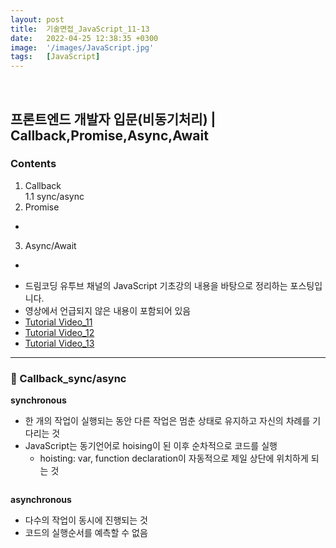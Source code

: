 ```yaml
---
layout: post
title:  기술면접_JavaScript_11-13
date:   2022-04-25 12:38:35 +0300
image:  '/images/JavaScript.jpg'
tags:   [JavaScript]
---
```

<br/>

## 프론트엔드 개발자 입문(비동기처리) | Callback,Promise,Async,Await<br/>

### Contents <br/>
1. Callback<br/>
  1.1 sync/async<br/>
2. Promise<br/>
  -
3. Async/Await<br/>
  -

* 드림코딩 유투브 채널의 JavaScript 기초강의 내용을 바탕으로 정리하는 포스팅입니다. <br/>
* 영상에서 언급되지 않은 내용이 포함되어 있음<br/>
* [Tutorial Video_11](https://www.youtube.com/watch?v=s1vpVCrT8f4&list=PLv2d7VI9OotTVOL4QmPfvJWPJvkmv6h-2&index=11)<br/>
* [Tutorial Video_12](https://www.youtube.com/watch?v=JB_yU6Oe2eE&list=PLv2d7VI9OotTVOL4QmPfvJWPJvkmv6h-2&index=12)<br/>
* [Tutorial Video_13](https://www.youtube.com/watch?v=aoQSOZfz3vQ&list=PLv2d7VI9OotTVOL4QmPfvJWPJvkmv6h-2&index=13)<br/>

___

### :bell: Callback_sync/async<br/>
**synchronous**<br/>
  - 한 개의 작업이 실행되는 동안 다른 작업은 멈춘 상태로 유지하고 자신의 차례를 기다리는 것<br/>
  - JavaScript는 동기언어로 hoising이 된 이후 순차적으로 코드를 실행<br/>
    * hoisting: var, function declaration이 자동적으로 제일 상단에 위치하게 되는 것<br/>
    ```javascript
    ```

**asynchronous**<br/>
  - 다수의 작업이 동시에 진행되는 것<br/>
  - 코드의 실행순서를 예측할 수 없음<br/>


